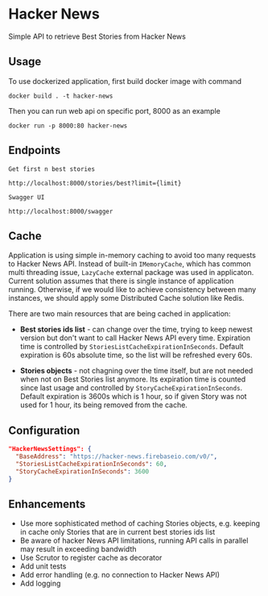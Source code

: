 # Hacker News
Simple API to retrieve Best Stories from Hacker News

## Usage

To use dockerized application, first build docker image with command

```
docker build . -t hacker-news
```

Then you can run web api on specific port, 8000 as an example
```
docker run -p 8000:80 hacker-news
```

## Endpoints

`Get first n best stories`
```
http://localhost:8000/stories/best?limit={limit}
```

`Swagger UI`
```
http://localhost:8000/swagger
```

## Cache

Application is using simple in-memory caching to avoid too many requests to Hacker News API. Instead of built-in `IMemoryCache`, which has common multi threading issue, `LazyCache` external package was used in applicaton.<br />
Current solution assumes that there is single instance of application running. Otherwise, if we would like to achieve consistency between many instances, we should apply some Distributed Cache solution like Redis.

There are two main resources that are being cached in application:
* <b>Best stories ids list</b> - can change over the time, trying to keep newest version but don't want to call Hacker News API every time.
Expiration time is controlled by `StoriesListCacheExpirationInSeconds`. Default expiration is 60s absolute time, so the list will be refreshed every 60s.

* <b>Stories objects</b> - not chagning over the time itself, but are not needed when not on Best Stories list anymore. Its expiration time is counted since last usage and controlled by `StoryCacheExpirationInSeconds`. Default expiration is 3600s which is 1 hour, so if given Story was not used for 1 hour, its being removed from the cache.

## Configuration
```json
"HackerNewsSettings": {
  "BaseAddress": "https://hacker-news.firebaseio.com/v0/",
  "StoriesListCacheExpirationInSeconds": 60,
  "StoryCacheExpirationInSeconds": 3600
}
```

## Enhancements
* Use more sophisticated method of caching Stories objects, e.g. keeping in cache only Stories that are in current best stories ids list
* Be aware of hacker News API limitations, running API calls in parallel may result in exceeding bandwidth
* Use Scrutor to register cache as decorator
* Add unit tests
* Add error handling (e.g. no connection to Hacker News API)
* Add logging
